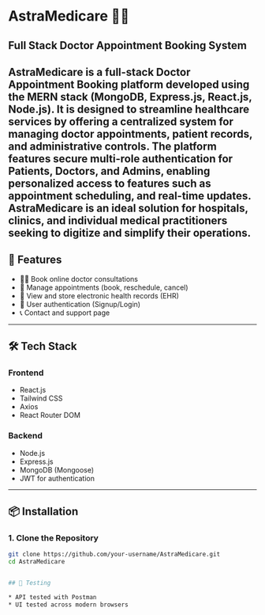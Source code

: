 # AstraMedicare 🏥💊

## Full Stack Doctor Appointment Booking System

AstraMedicare is a full-stack Doctor Appointment Booking platform developed using the MERN stack (MongoDB, Express.js, React.js, Node.js). It is designed to streamline healthcare services by offering a centralized system for managing doctor appointments, patient records, and administrative controls. The platform features secure multi-role authentication for Patients, Doctors, and Admins, enabling personalized access to features such as appointment scheduling, and real-time updates. AstraMedicare is an ideal solution for hospitals, clinics, and individual medical practitioners seeking to digitize and simplify their operations.
---

## 🚀 Features

- 🧑‍⚕️ Book online doctor consultations
- 📅 Manage appointments (book, reschedule, cancel)
- 📁 View and store electronic health records (EHR)
- 🔐 User authentication (Signup/Login)
- 📞 Contact and support page

---

## 🛠️ Tech Stack

### Frontend
- React.js
- Tailwind CSS 
- Axios
- React Router DOM

### Backend
- Node.js
- Express.js
- MongoDB (Mongoose)
- JWT for authentication

---

## 📦 Installation

### 1. Clone the Repository

```bash
git clone https://github.com/your-username/AstraMedicare.git
cd AstraMedicare


## 🧪 Testing

* API tested with Postman
* UI tested across modern browsers

